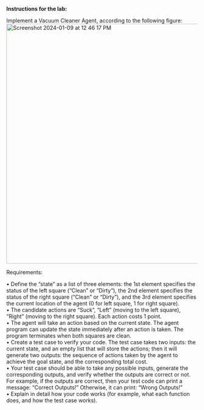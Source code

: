 **Instructions for the lab:**

Implement a Vacuum Cleaner Agent, according to the following figure:
<img width="631" alt="Screenshot 2024-01-09 at 12 46 17 PM" src="https://github.com/asterli/artificial-intelligence/assets/93052992/5a88c971-4b57-4572-b37a-d2ff8c4e554e">

Requirements:

• Define the “state” as a list of three elements: the 1st element specifies the status of the left square (“Clean” or “Dirty”), the 2nd element specifies the status of the right square (“Clean” or “Dirty”), and the 3rd element specifies the current location of the agent (0 for left square, 1 for right square).<br />
• The candidate actions are “Suck”, “Left” (moving to the left square), “Right” (moving to the right square). Each action costs 1 point.<br />
• The agent will take an action based on the current state. The agent program can update the state immediately after an action is taken. The program terminates when both squares are clean.<br />
• Create a test case to verify your code. The test case takes two inputs: the current state, and an empty list that will store the actions; then it will generate two outputs: the sequence of actions taken by the agent to achieve the goal state, and the corresponding total cost.<br />
• Your test case should be able to take any possible inputs, generate the corresponding outputs, and verify whether the outputs are correct or not. For example, if the outputs are correct, then your test code can print a message: “Correct Outputs!” Otherwise, it can print: “Wrong Outputs!”<br />
• Explain in detail how your code works (for example, what each function does, and how the test case works).
